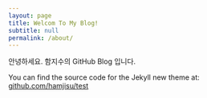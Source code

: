 ```yaml
---
layout: page
title: Welcom To My Blog!
subtitle: null
permalink: /about/
---
```

안녕하세요. 함지수의 GitHub Blog 입니다.<br>

You can find the source code for the Jekyll new theme at: [github.com/hamjisu/test](https://github.com/hamjisu/hamjisu.github.io)

